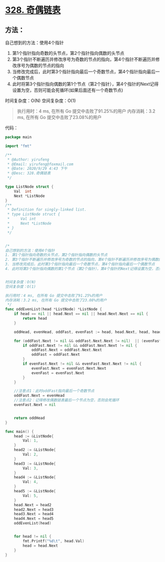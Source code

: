 

# [328. 奇偶链表](https://leetcode-cn.com/problems/odd-even-linked-list/)

## 方法：


自己想到的方法：使用4个指针
1. 第1个指针指向奇数的头节点，第2个指针指向偶数的头节点
2. 第3个指针不断遍历并修改序号为奇数的节点的指向，第4个指针不断遍历并修改序号为偶数的节点的指向
3. 当修改完成后，此时第3个指针指向最后一个奇数节点，第4个指针指向最后一个偶数节点
4. 此时将第3个指针指向偶数的第1个节点（第2个指针），第4个指针的Next记得设置为空，否则可能会死循环(如果后面还有一个奇数节点)

时间复杂度：O(N)
		空间复杂度：O(1)

> 执行用时：4 ms, 在所有 Go 提交中击败了91.25%的用户
> 		内存消耗：3.2 ms, 在所有 Go 提交中击败了23.08%的用户


代码：

```go
package main

import "fmt"

/**
 * @Author: yirufeng
 * @Email: yirufeng@foxmail.com
 * @Date: 2020/9/29 4:43 下午
 * @Desc: 328.奇偶链表
 */

type ListNode struct {
	Val  int
	Next *ListNode
}
/**
 * Definition for singly-linked list.
 * type ListNode struct {
 *     Val int
 *     Next *ListNode
 * }
 */


/*
自己想到的方法：使用4个指针
1. 第1个指针指向奇数的头节点，第2个指针指向偶数的头节点
2. 第3个指针不断遍历并修改序号为奇数的节点的指向，第4个指针不断遍历并修改序号为偶数的节点的指向
3. 当修改完成后，此时第3个指针指向最后一个奇数节点，第4个指针指向最后一个偶数节点
4. 此时将第3个指针指向偶数的第1个节点（第2个指针），第4个指针的Next记得设置为空，否则可能会死循环(如果后面还有一个奇数节点)


时间复杂度：O(N)
空间复杂度：O(1)

执行用时：4 ms, 在所有 Go 提交中击败了91.25%的用户
内存消耗：3.2 ms, 在所有 Go 提交中击败了23.08%的用户
 */
func oddEvenList(head *ListNode) *ListNode {
	if head == nil || head.Next == nil || head.Next.Next == nil {
		return head
	}

	oddHead, evenHead, oddFast, evenFast := head, head.Next, head, head.Next

	for (oddFast.Next != nil && oddFast.Next.Next != nil)  || (evenFast.Next != nil && evenFast.Next.Next != nil){
		if oddFast.Next != nil && oddFast.Next.Next != nil {
			oddFast.Next = oddFast.Next.Next
			oddFast = oddFast.Next
		}
		if evenFast.Next != nil && evenFast.Next.Next != nil {
			evenFast.Next = evenFast.Next.Next
			evenFast = evenFast.Next
		}
	}

	//注意点1：此时oddFast指向最后一个奇数节点
	oddFast.Next = evenHead
	//注意点2：记得修改偶数链表最后一个节点为空，否则会死循环
	evenFast.Next = nil


	return oddHead
}

func main() {
	head := &ListNode{
		Val: 1,
	}
	head2 := &ListNode{
		Val: 2,
	}
	head3 := &ListNode{
		Val: 3,
	}
	head4 := &ListNode{
		Val: 4,
	}
	head5 := &ListNode{
		Val: 5,
	}
	head.Next = head2
	head2.Next = head3
	head3.Next = head4
	head4.Next = head5
	oddEvenList(head)


	for head != nil {
		fmt.Printf("%d\t", head.Val)
		head = head.Next
	}
}

```

